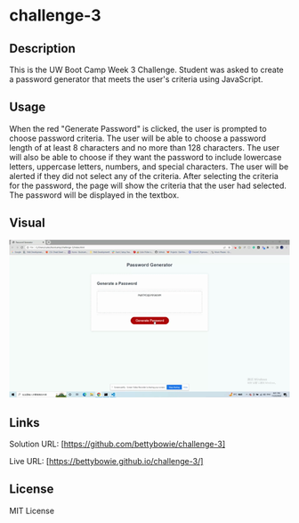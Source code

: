 # challenge-3

## Description

This is the UW Boot Camp Week 3 Challenge. Student was asked to create a password generator that meets the user's criteria using JavaScript.

## Usage

When the red "Generate Password" is clicked, the user is prompted to choose password criteria. The user will be able to choose a password length of at least 8 characters and no more than 128 characters. The user will also be able to choose if they want the password to include lowercase letters, uppercase letters, numbers, and special characters. The user will be alerted if they did not select any of the criteria. After selecting the criteria for the password, the page will show the criteria that the user had selected. The password will be displayed in the textbox.

## Visual

![Demo](generator_demo.gif)

## Links

Solution URL: [https://github.com/bettybowie/challenge-3]

Live URL: [https://bettybowie.github.io/challenge-3/]

## License

MIT License
